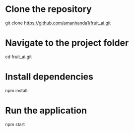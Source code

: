 # Clone the repository
git clone https://github.com/amanhanda1/fruit_ai.git

# Navigate to the project folder
cd fruit_ai.git

# Install dependencies
npm install

# Run the application
npm start
